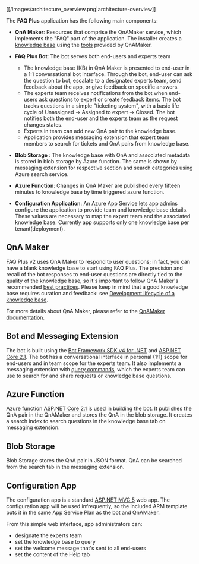 [[/Images/architecture_overview.png|architecture-overview]]

The **FAQ Plus** application has the following main components:

* **QnA Maker**: Resources that comprise the QnAMaker service, which implements the "FAQ" part of the application. The installer creates a [knowledge base](https://docs.microsoft.com/en-us/azure/cognitive-services/qnamaker/concepts/knowledge-base) using the [tools](https://docs.microsoft.com/en-us/azure/cognitive-services/qnamaker/concepts/development-lifecycle-knowledge-base) provided by QnAMaker.

* **FAQ Plus Bot**: The bot serves both end-users and experts team
	* The knowledge base (KB) in QnA Maker is presented to end-user in a 1:1 conversational bot interface. Through the bot, end-user can ask the question to bot, escalate to a designated experts team, send feedback about the app, or give feedback on specific answers.
	* The experts team receives notifications from the bot when end-users ask questions to expert or create feedback items. The bot tracks questions in a simple "ticketing system", with a basic life cycle of Unassigned -> Assigned to expert -> Closed. The bot notifies both the end-user and the experts team as the request changes states.
	* Experts in team can add new QnA pair to the knowledge base.
	* Application provides messaging extension that expert team members to search for tickets and QnA pairs from knowledge base. 

* **Blob Storage** : The knowledge base with QnA and associated metadata is stored in blob storage by Azure function. The same is shown by messaging extension for respective section and search categories using Azure search service.

* **Azure Function**: Changes in QnA Maker are published every fifteen minutes to knowledge base by time triggered azure function. 
  
* **Configuration Application**: An Azure App Service lets app admins configure the application to provide team and knowledge base details. These values are necessary to map the expert team and the associated knowledge base. Currently app supports only one knowledge base per tenant(deployment). 

## QnA Maker

FAQ Plus v2 uses QnA Maker to respond to user questions; in fact, you can have a blank knowledge base to start using FAQ Plus. The precision and recall of the bot responses to end-user questions are directly tied to the quality of the knowledge base, so it's important to follow QnA Maker's recommended [best practices](https://docs.microsoft.com/en-us/azure/cognitive-services/qnamaker/concepts/best-practices). Please keep in mind that a good knowledge base requires curation and feedback: see [Development lifecycle of a knowledge base](https://docs.microsoft.com/en-us/azure/cognitive-services/qnamaker/concepts/development-lifecycle-knowledge-base).

For more details about QnA Maker, please refer to the [QnAMaker documentation](https://docs.microsoft.com/en-us/azure/cognitive-services/qnamaker/overview/overview).

## Bot and Messaging Extension

The bot is built using the [Bot Framework SDK v4 for .NET](https://docs.microsoft.com/en-us/azure/bot-service/bot-service-overview-introduction?view=azure-bot-service-4.0) and [ASP.NET Core 2.1](https://docs.microsoft.com/en-us/aspnet/core/?view=aspnetcore-2.1). The bot has a conversational interface in personal (1:1) scope for end-users and in team scope for the experts team. It also implements a messaging extension with [query commands](https://docs.microsoft.com/en-us/microsoftteams/platform/concepts/messaging-extensions/search-extensions), which the experts team can use to search for and share requests or knowledge base questions.

## Azure Function
Azure function [ASP.NET Core 2.1](https://docs.microsoft.com/en-us/aspnet/core/?view=aspnetcore-2.1) is used in building the bot. It publishes the QnA pair in the QnAMaker and stores the QnA in the blob storage. It creates a search index to search questions in the knowledge base tab on messaging extension.

## Blob Storage
Blob Storage stores the QnA pair in JSON format. QnA can be searched from the search tab in the messaging extension.

## Configuration App
The configuration app is a standard [ASP.NET MVC 5](https://docs.microsoft.com/en-us/aspnet/mvc/mvc5) web app. The configuration app will be used infrequently, so the included ARM template puts it in the same App Service Plan as the bot and QnAMaker.

From this simple web interface, app administrators can:

* designate the experts team
* set the knowledge base to query
* set the welcome message that's sent to all end-users
* set the content of the Help tab
